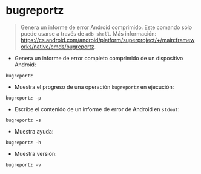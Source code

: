 # bugreportz

> Genera un informe de error Android comprimido.
> Este comando sólo puede usarse a través de `adb shell`.
> Más información: <https://cs.android.com/android/platform/superproject/+/main:frameworks/native/cmds/bugreportz>.

- Genera un informe de error completo comprimido de un dispositivo Android:

`bugreportz`

- Muestra el progreso de una operación `bugreportz` en ejecución:

`bugreportz -p`

- Escribe el contenido de un informe de error de Android en `stdout`:

`bugreportz -s`

- Muestra ayuda:

`bugreportz -h`

- Muestra versión:

`bugreportz -v`
